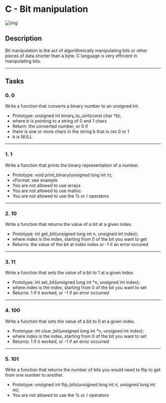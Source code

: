 # C - Bit manipulation

![img](https://4.bp.blogspot.com/-aXbu3-_HBHY/V6lK1m8-2MI/AAAAAAAAAeg/_77cl30rs1wCyUMA8C1YDfhCHxrLJFnZACLcB/s1600/bitwise-operators-chart.jpg)

## Description
Bit manipulation is the act of algorithmically manipulating bits or other pieces of data shorter than a byte. C language is very efficient in manipulating bits.

-------------------------
## Tasks

### 0. 0
Write a function that converts a binary number to an unsigned int.

- Prototype: unsigned int binary_to_uint(const char *b);
- where b is pointing to a string of 0 and 1 chars
- Return: the converted number, or 0 if
 - there is one or more chars in the string b that is not 0 or 1
 - b is NULL

-------------------------
### 1. 1
Write a function that prints the binary representation of a number.

- Prototype: void print_binary(unsigned long int n);
- vFormat: see example
- You are not allowed to use arrays
- You are not allowed to use malloc
- You are not allowed to use the % or / operators

-------------------------
### 2. 10
Write a function that returns the value of a bit at a given index.

- Prototype: int get_bit(unsigned long int n, unsigned int index);
- where index is the index, starting from 0 of the bit you want to get
- Returns: the value of the bit at index index or -1 if an error occured

-------------------------
### 3. 11
Write a function that sets the value of a bit to 1 at a given index.

- Prototype: int set_bit(unsigned long int *n, unsigned int index);
- where index is the index, starting from 0 of the bit you want to set
- Returns: 1 if it worked, or -1 if an error occurred

-------------------------
### 4. 100
Write a function that sets the value of a bit to 0 at a given index.

- Prototype: int clear_bit(unsigned long int *n, unsigned int index);
- where index is the index, starting from 0 of the bit you want to set
- Returns: 1 if it worked, or -1 if an error occurred

-------------------------
### 5. 101
Write a function that returns the number of bits you would need to flip to get from one number to another.
- Prototype: unsigned int flip_bits(unsigned long int n, unsigned long int m);
- You are not allowed to use the % or / operators